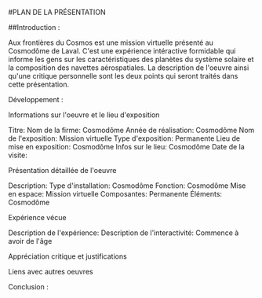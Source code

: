 #PLAN DE LA PRÉSENTATION

##Introduction :

Aux frontières du Cosmos est une mission virtuelle présenté au Cosmodôme de Laval. C'est une expérience intéractive formidable qui informe les gens sur les caractéristiques des planètes du système solaire et la composition des navettes aérospatiales. La description de l'oeuvre ainsi qu'une critique personnelle sont les deux points qui seront traités dans cette présentation.

Développement :

 Informations sur l'oeuvre et le lieu d'exposition
 
Titre: 
Nom de la firme: Cosmodôme
Année de réalisation: Cosmodôme
Nom de l'exposition: Mission virtuelle
Type d'exposition: Permanente
Lieu de mise en exposition: Cosmodôme
Infos sur le lieu: Cosmodôme
Date de la visite: 

 Présentation détaillée de l'oeuvre
 
Description: 
Type d'installation: Cosmodôme
Fonction: Cosmodôme
Mise en espace: Mission virtuelle
Composantes: Permanente
Éléments: Cosmodôme

 Expérience vécue
 
Description de l'expérience:
Description de l'interactivité: Commence à avoir de l'âge

 Appréciation critique et justifications
 

 Liens avec autres oeuvres
 
Conclusion :
